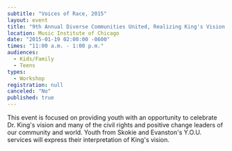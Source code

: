 ```yaml
---
subtitle: "Voices of Race, 2015"
layout: event
title: "9th Annual Diverse Communities United, Realizing King's Vision Today"
location: Music Institute of Chicago
date: "2015-01-19 02:00:00 -0600"
times: "11:00 a.m. - 1:00 p.m."
audiences: 
  - Kids/Family
  - Teens
types: 
  - Workshop
registration: null
canceled: "No"
published: true
---
```


This event is focused on providing youth with an opportunity to celebrate Dr. King's vision and many of the civil rights and positive change leaders of our community and world.  Youth from Skokie and Evanston's Y.O.U. services will express their interpretation of King's vision.
